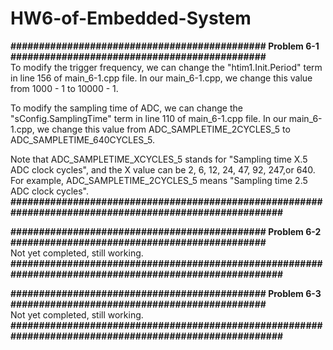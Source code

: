 # HW6-of-Embedded-System

**############################################# Problem 6-1 #############################################**  
To modify the trigger frequency, we can change the "htim1.Init.Period" term in line 156 of main_6-1.cpp file. In our main_6-1.cpp, we change this value from 1000 - 1 to 10000 - 1.  

To modify the sampling time of ADC, we can change the "sConfig.SamplingTime" term in line 110 of main_6-1.cpp file. In our main_6-1.cpp, we change this value from ADC_SAMPLETIME_2CYCLES_5 to ADC_SAMPLETIME_640CYCLES_5.  

Note that ADC_SAMPLETIME_XCYCLES_5 stands for "Sampling time X.5 ADC clock cycles", and the X value can be 2, 6, 12, 24, 47, 92, 247,or 640. For example, ADC_SAMPLETIME_2CYCLES_5 means "Sampling time 2.5 ADC clock cycles".  
**#######################################################################################################**  

**############################################# Problem 6-2 #############################################**  
Not yet completed, still working.  
**#######################################################################################################**  

**############################################# Problem 6-3 #############################################**  
Not yet completed, still working.  
**#######################################################################################################**  
